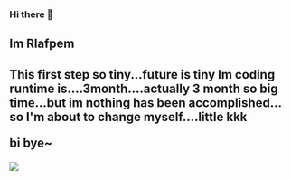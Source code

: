 ### Hi there 👋

<h2>Im Rlafpem<h2>
  This first step so tiny...future is tiny
   Im coding runtime is....3month....actually 3 month so big time...but im nothing has been accomplished...
  so I'm about to change myself....little kkk 
  
  bi bye~
 
 <a href="https://github-readme-stats.vercel.app/api?username=Rlafpem">
  <img align="center" src="https://github-readme-stats.vercel.app/api?username=Rlafpem&show_icons=true&theme=nightowl">
 

<!--
**Rlafpem/Rlafpem** is a ✨ _special_ ✨ repository because its `README.md` (this file) appears on your GitHub profile.

Here are some ideas to get you started:

- 🔭 I’m currently working on ...
- 🌱 I’m currently learning ...
- 👯 I’m looking to collaborate on ...
- 🤔 I’m looking for help with ...
- 💬 Ask me about ...
- 📫 How to reach me: ...
- 😄 Pronouns: ...
- ⚡ Fun fact: ...
-->
